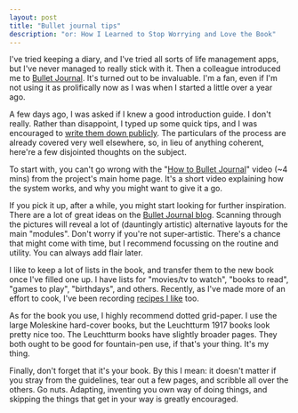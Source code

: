 ```yaml
---
layout: post
title: "Bullet journal tips"
description: "or: How I Learned to Stop Worrying and Love the Book"
---
```


I've tried keeping a diary, and I've tried all sorts of life management apps,
but I've never managed to really stick with it. Then a colleague introduced me
to [Bullet Journal][bullet-journal]. It's turned out to be invaluable. I'm a
fan, even if I'm not using it as prolifically now as I was when I started a
little over a year ago.

A few days ago, I was asked if I knew a good introduction guide. I don't
really. Rather than disappoint, I typed up some quick tips, and I was
encouraged to [write them down publicly][write-more]. The particulars of the
process are already covered very well elsewhere, so, in lieu of anything
coherent, here're a few disjointed thoughts on the subject.

To start with, you can't go wrong with the "[How to Bullet Journal][how-to]"
video (~4 mins) from the project's main home page. It's a short video
explaining how the system works, and why you might want to give it a go.

If you pick it up, after a while, you might start looking for further
inspiration. There are a lot of great ideas on the [Bullet Journal blog][blog].
Scanning through the pictures will reveal a lot of (dauntingly artistic)
alternative layouts for the main "modules". Don't worry if you're not
super-artistic. There's a chance that might come with time, but I recommend
focussing on the routine and utility. You can always add flair later.

I like to keep a lot of lists in the book, and transfer them to the new book
once I've filled one up. I have lists for "movies/tv to watch", "books to
read", "games to play", "birthdays", and others. Recently, as I've made more of
an effort to cook, I've been recording [recipes I like][jambalaya] too.

As for the book you use, I highly recommend dotted grid-paper. I use the
large Moleskine hard-cover books, but the Leuchtturm 1917 books look pretty
nice too. The Leuchtturm books have slightly broader pages. They both ought to
be good for fountain-pen use, if that's your thing. It's my thing.

Finally, don't forget that it's your book. By this I mean: it doesn't matter if
you stray from the guidelines, tear out a few pages, and scribble all over the
others. Go nuts. Adapting, inventing you own way of doing things, and skipping
the things that get in your way is greatly encouraged.


[bullet-journal]: https://bulletjournal.com/
[how-to]: https://www.youtube.com/watch?v=fm15cmYU0IM
[blog]: https://bulletjournal.com/blog/
[write-more]: https://www.drmaciver.com/2014/07/you-should-write-more/
[jambalaya]: https://www.bbcgoodfood.com/recipes/1167651/chicken-and-chorizo-jambalaya

